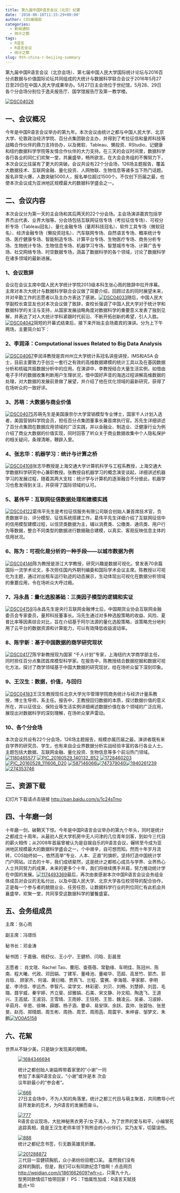 ```yaml
---
title: 第九届中国R语言会议（北京）纪要
date: '2016-06-10T11:15:29+00:00'
author: COS编辑部
categories:
  - 新闻通知
  - 统计之都
tags:
  - R语言
  - R语言会议
  - 统计之都
slug: 9th-china-r-beijing-summary
---
```


第九届中国R语言会议（北京会场）、第七届中国人民大学国际统计论坛与2016百分点数据与价值国际论坛共同组成的大统计与数据科学联合会议于2016年5月27日至29日在中国人民大学成果举办。5月27日主会场位于世纪馆，5月28、29日各个分会场分别位于逸夫报告厅、国学馆报告厅及第一教学楼。

[![DSC04026](https://cos.name/wp-content/uploads/2016/06/DSC04026.jpg)](https://cos.name/wp-content/uploads/2016/06/DSC04026.jpg)

## 一、会议概况

今年是中国R语言会议举办的第九年。本次会议由统计之都与中国人民大学、北京大学、伦敦政治经济学院、百分点集团联合主办，并得到了考拉征信和量邦科技等战略合作伙伴的鼎力支持协办，以及微软、Tableau、懒投资、RStudio、记健康和纽约数据科学学院等友情合作伙伴的大力支持。在三天的会议时间里，数据科学各行各业的同仁们欢聚一堂，共襄盛举，畅所欲言。在大会会务组的不懈努力下，本次会议比往届有了更大的突破。会议共设有22个分会场，126场主题报告，覆盖大数据技术、互联网金融、量化投资、人网物联、生物信息等诸多当下热门话题。报名非常火爆，人数突破5000人，报名单位超过1500个。不仅创下历届之最，也使本次会议成为亚洲地区规模最大的数据科学盛会之一。

## 二、会议内容

本次会议分为第一天的主会场和其后两天的22个分会场。主会场演讲嘉宾包括学界杰出代表、业界大咖等。分会场包括互联网征信专场（考拉征信专场）、可视分析专场（Tableau冠名）、量化金融专场（量邦科技冠名）、软件工具专场（微软冠名）、经济金融专场（懒投资冠名）、汽车联网专场、自然语言专场、概率统计专场、医疗健康专场、智能制造专场、计算平台专场、生物医疗专场、商务分析专场、生物统计专场、生物信息专场、机器学习专场、智慧城市专场、计算广告专场、社交网络专场、时空数据专场，涵盖了数据科学的各个领域，讨论了数据科学在诸多领域的最新进展。<!--more-->

### 1、会议致辞

会议在会议主席中国人民大学统计学院2013级本科生张心雨的致辞中拉开序幕。主席对本次大统计与数据科学联合会议做了简要介绍，回顾过去的同时展望未来，并对辛勤工作的志愿者以及主办方表达了感谢。[![DSC04033](https://cos.name/wp-content/uploads/2016/06/DSC04033.jpg)](https://cos.name/wp-content/uploads/2016/06/DSC04033.jpg)随后，中国人民大学副校长查显友也对本次会议做了致辞，查校长强调了中国人民大学对于统计学和数据科学的关注与支持，从国家发展战略角度对数据科学的重要意义发表了独到见解，并表达了对人大统计学科紧跟时代前沿、不断开拓创新的希望，引人入胜。[![DSC04042](https://cos.name/wp-content/uploads/2016/06/DSC04042.jpg)](https://cos.name/wp-content/uploads/2016/06/DSC04042.jpg)简短的开幕式结束后，接下来开始主会场嘉宾的演讲。分为上下午两场，主要简介如下：

### 2、李润泽：Computational issues Related to Big Data Analysis

[![DSC04067](https://cos.name/wp-content/uploads/2016/06/DSC04067.jpg)](https://cos.name/wp-content/uploads/2016/06/DSC04067.jpg)李润泽教授是宾州州立大学统计系冠名讲座讲授，IMS和ASA 会士，目前主要致力于创立一套行之有效的高维数据建模的统计工具以及在基因数据分析和核磁共振数据分析中的应用。在演讲中，李教授结合大量生活实例，如借由电子手环的数据收集判断用户生理状况，借中国好声音的海选过程讲解高维数据的处理，对大数据的发展前景做了展望，并介绍了他在优化领域的最新研究，获得了在场听众的一致好评。

### 3、苏萌：大数据与商业价值

[![DSC04075](https://cos.name/wp-content/uploads/2016/06/DSC04075.jpg)](https://cos.name/wp-content/uploads/2016/06/DSC04075.jpg)苏萌先生是美国康奈尔大学营销模型专业博士，国家千人计划入选者，美国营销科学院会员，担任百分点集团董事长兼首席执行官。苏先生详细讲述了百分点集团在数据应用领域的广泛实践，并以金融业、制造业、泛健康行业为例介绍了商业大数据的价值实现，同时回答了听众关于商业数据收集中个人隐私保护的相关疑问，条理清晰，鞭辟入里。

### 4、张志华：机器学习：统计与计算之桥

[![DSC04108](https://cos.name/wp-content/uploads/2016/06/DSC04108.jpg)](https://cos.name/wp-content/uploads/2016/06/DSC04108.jpg)张志华教授是上海交通大学计算机科学与工程系教授，上海交通大学数据科学研究中心兼职教授。张教授自机器学习的概念演变谈起，详细讲述机器学习的发展过程，随着其两大支柱：统计学与计算机的逐渐融合不分彼此，机器学习也愈发得到关注，并获得了国际领域的认可。

### 5、葛伟平：互联网征信数据处理和建模实践

[![DSC04122](https://cos.name/wp-content/uploads/2016/06/DSC04122.jpg)](https://cos.name/wp-content/uploads/2016/06/DSC04122.jpg)葛伟平先生是考拉征信服务有限公司联合创始人兼首席技术官，负责数据平台、评分模型、征信系统搭建工作。葛伟平先生详细介绍了互联网征信中的信用模型建模过程，以信贷类数据为主，辅以消费类、公缴类、通讯类、用户行为等数据，整合不同类型的数据进行数据融合建模，以真实、客观反映信息主体的信用状况。

### 6、陈为：可视化是分析的一种手段——以城市数据为例

[![DSC04146](https://cos.name/wp-content/uploads/2016/06/DSC04146.jpg)](https://cos.name/wp-content/uploads/2016/06/DSC04146.jpg)陈为教授是浙江大学教授，研究兴趣是数据可视化。曾发表70余篇国际一流学术论文，多次担任国内外期刊编委和国际学术会议主席。陈教授以可视化为主题，通过对出租车运行轨迹的动态展示，生动体现出可视化在数据分析领域的重要应用，令在场听众大呼过瘾。

### 7、冯永昌：量化选股基础：三类因子模型的逻辑和实证

[![DSC04159](https://cos.name/wp-content/uploads/2016/06/DSC04159.jpg)](https://cos.name/wp-content/uploads/2016/06/DSC04159.jpg)冯永昌先生是央行互联网金融博士后，中国期货业协会互联网金融委员会专家委员，量邦科技董事长。冯先生通过对多种选股策略的收益、风险、夏普比率等因素综合对比，旨在介绍基于阿尔法源的量化选股策略，该策略充分地利用了云平台的数据资源和计算能力，可以有效降低收益波动率。

### 8、陈宇新：基于中国数据的商学研究现状

[![DSC04177](https://cos.name/wp-content/uploads/2016/06/DSC04177.jpg)](https://cos.name/wp-content/uploads/2016/06/DSC04177.jpg)陈宇新教授现为国家 “千人计划”专家，上海纽约大学商学部主任，同时担任百分点集团首席模型科学家。在报告中，陈教授结合数据挖掘和数据可视化方法，探讨了商学领域基于中国大数据的研究现状，给在场听众留下深刻印象。

### 9、王汉生：数据，价值，与回归

[![DSC04183](https://cos.name/wp-content/uploads/2016/06/DSC04183.jpg)](https://cos.name/wp-content/uploads/2016/06/DSC04183.jpg)王汉生教授现任北京大学光华管理学院商务统计与经济计量系教授，博士生导师，系主任。报告中，王教授回归数据的本质，探讨数据价值的意义所在，并以征信业、保险业等生活实例详细阐述数据价值在各个领域的广泛应用，展现出对数据科学的深刻理解，在场听众掌声雷动。

### 10、各个分会场

本次会议共设有22个分会场，126场主题报告，规模亦属历届之最。演讲者既有来自学界的研究员、学生，也有来自企业界数据分析实战经验丰富的各行各业人士。主题包括大数据、互联网金融、量化投资、生物信息等多个前沿热门领域。[![1180465577](https://cos.name/wp-content/uploads/2016/06/1180465577.jpg)](https://cos.name/wp-content/uploads/2016/06/1180465577.jpg) [![PIC_20160529_140132_B52](https://cos.name/wp-content/uploads/2016/06/PIC_20160529_140132_B52.jpg)](https://cos.name/wp-content/uploads/2016/06/PIC_20160529_140132_B52.jpg) [![1728460203](https://cos.name/wp-content/uploads/2016/06/1728460203.jpg)](https://cos.name/wp-content/uploads/2016/06/1728460203.jpg)[![PIC_20160528_111606_D20](https://cos.name/wp-content/uploads/2016/06/PIC_20160528_111606_D20.jpg)](https://cos.name/wp-content/uploads/2016/06/PIC_20160528_111606_D20.jpg) [![587146066](https://cos.name/wp-content/uploads/2016/06/587146066.jpg)](https://cos.name/wp-content/uploads/2016/06/587146066.jpg)[![747379040](https://cos.name/wp-content/uploads/2016/06/747379040.jpg)](https://cos.name/wp-content/uploads/2016/06/747379040.jpg)[![1940261239](https://cos.name/wp-content/uploads/2016/06/1940261239.jpg)](https://cos.name/wp-content/uploads/2016/06/1940261239.jpg)[![274353746](https://cos.name/wp-content/uploads/2016/06/274353746.jpg)](https://cos.name/wp-content/uploads/2016/06/274353746.jpg)

## 三、资源下载

幻灯片下载请点击链接 <http://pan.baidu.com/s/1c24sTmo>

## 四、十年磨一剑

十年磨一剑，破鞘天下惊。今年是中国R语言会议举办的第九个年头，同时是统计之都成立十周年。从最初人民大学机房中无人问津的几位青年剑客，到如今三代目的薪火相传；从2008年首届曾被认为是自娱自乐的R语言会议，辗转至今成为亚洲地区规模最大的数据科学盛会之一，个中艰辛，自可想而知。然而十年岁月流转，COS始终如一，依然高举“专业、人本、正直”的旗帜，坚持打造中国统计学门户网站。过去的十年，我们成绩斐然，这是统计之都核心成员与学界、业界热心人士共同努力的成果，未来的更多个十年，我们将继续携手并肩，努力推动统计学在中国的发展。[![1174493369](https://cos.name/wp-content/uploads/2016/06/1174493369.jpg)](https://cos.name/wp-content/uploads/2016/06/1174493369.jpg)最后，再次由衷感谢本次中国R语言会议会务组全体成员对会议的无私付出，以及中国人民大学、北京大学各位校领导的配合协作，正是每一个参与者的兢兢业业、任劳任怨，让数据科学行业的列位同仁有此机会共襄盛举，欢聚一堂，共同享受这数据科学的饕餮盛宴。

## 五、会务组成员

主席：张心雨
  
副主席：冯璟烁
  
秘书长：邓金涛
  
秘书团：于嘉傲、杨舒仪、王小宁、王健桥、闫晗、彭晨昱
  
志愿者： 肖文瑄、Rachel Tao、曹阳、查蓓蓓、常勤缘、车明佳、陈冠州、陈南、程大曦、代政、邓田娟、丁建军、董峰池、董峻华、范超、高昱竹、郭杰、郭肖晗、 顾家齐、何谐、黄衍楠、贾燕飞、兰程、雷赛、李海蓓、李家郡、李明星、李沛佳、李远杰、李智凡、梁学文、林彩密、刘贝、刘畅、刘慧婷、刘芸、毛璐、聂宇威、秦宇婷、齐立斐、邱雅娟、石美、宋文静、孙文昭、陶逸飞、王道兴、王高斌、王淑羽、王雪晴、王雨婷、王钰苑、王哲、魏凌云、吴豪、习淑婷、辛茹月、辛思、徐琳、薛娜、杨子涵、要卓、易安琪、余跃、袁帅、张碧怡、张昱旻、赵亮、郑晴朗、周生彬、周扬、周艺、周雨菡、周震宇、朱梓睿、邹梦文、朱鹏[![VO0A5158](https://cos.name/wp-content/uploads/2016/06/VO0A5158.jpg)](https://cos.name/wp-content/uploads/2016/06/VO0A5158.jpg)

## 六、花絮

世界从不缺少美，只是缺少发现美的眼睛。<figure id="attachment_12580" style="width: 282px" class="wp-caption aligncenter">

[![1684346694](https://cos.name/wp-content/uploads/2016/06/1684346694.jpg)](https://cos.name/wp-content/uploads/2016/06/1684346694.jpg)<figcaption class="wp-caption-text">统计之都创始人谢益辉带着家里的“小谢”一同参加了本届R语言会议，“小谢”或许是本 次会议年龄最小的“参会者”。</figcaption></figure> <figure id="attachment_12558" style="width: 500px" class="wp-caption aligncenter">[![666](https://cos.name/wp-content/uploads/2016/06/666.jpg)](https://cos.name/wp-content/uploads/2016/06/666.jpg)<figcaption class="wp-caption-text">27日主会场中，不为人知的角落里，统计之都三代目与萌主聚首，共同教导小代目开发新的忍术，为R语言的发展而奋斗。</figcaption></figure> <figure id="attachment_12559" style="width: 500px" class="wp-caption aligncenter">[![777](https://cos.name/wp-content/uploads/2016/06/777.jpg)](https://cos.name/wp-content/uploads/2016/06/777.jpg)<figcaption class="wp-caption-text">R语言会议现场，大批神秘黑衣男子/女子涌入，为了世界的爱与和平，小编冒死追踪真相，竟是王汉生老师率领下狗熊会的小伙伴们，实乃友军，切莫误伤。</figcaption></figure> <figure id="attachment_12560" style="width: 375px" class="wp-caption aligncenter">[![888](https://cos.name/wp-content/uploads/2016/06/888.jpg)](https://cos.name/wp-content/uploads/2016/06/888.jpg)<figcaption class="wp-caption-text">统计之都纪念书签，引无数英雄竞折腰。</figcaption></figure> <figure id="attachment_12598" style="width: 375px" class="wp-caption aligncenter">[![201288872](https://cos.name/wp-content/uploads/2016/06/201288872-e1465570249281-375x500.jpg)](https://cos.name/wp-content/uploads/2016/06/201288872-e1465570249281.jpg)<figcaption class="wp-caption-text">三代目一显健硕胸肌，众小弟纷纷目瞪口呆。 虽然我们没有这样的胸肌，但是，我们可以有同款纪念T恤啊！点击网页 <http://weidian.com/i/1861662609?wfr=c>，只需九十九，型男同款情侣T恤带回家！ PS：T恤属性加成：R语言天赋技能点+10</figcaption></figure>
